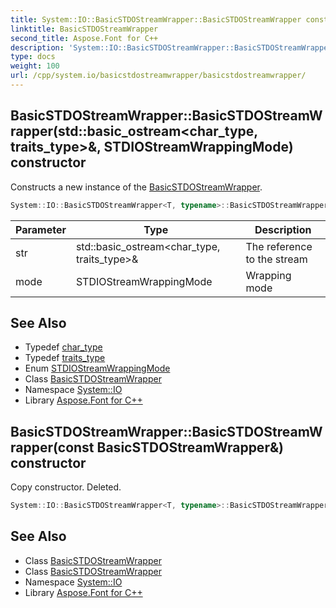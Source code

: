 ```yaml
---
title: System::IO::BasicSTDOStreamWrapper::BasicSTDOStreamWrapper constructor
linktitle: BasicSTDOStreamWrapper
second_title: Aspose.Font for C++
description: 'System::IO::BasicSTDOStreamWrapper::BasicSTDOStreamWrapper constructor. Constructs a new instance of the BasicSTDOStreamWrapper in C++.'
type: docs
weight: 100
url: /cpp/system.io/basicstdostreamwrapper/basicstdostreamwrapper/
---
```

## BasicSTDOStreamWrapper::BasicSTDOStreamWrapper(std::basic_ostream\<char_type, traits_type\>\&, STDIOStreamWrappingMode) constructor


Constructs a new instance of the [BasicSTDOStreamWrapper](../).

```cpp
System::IO::BasicSTDOStreamWrapper<T, typename>::BasicSTDOStreamWrapper(std::basic_ostream<char_type, traits_type> &str, STDIOStreamWrappingMode mode=STDIOStreamWrappingMode::Binary)
```


| Parameter | Type | Description |
| --- | --- | --- |
| str | std::basic_ostream\<char_type, traits_type\>\& | The reference to the stream |
| mode | STDIOStreamWrappingMode | Wrapping mode |

## See Also

* Typedef [char_type](../char_type/)
* Typedef [traits_type](../traits_type/)
* Enum [STDIOStreamWrappingMode](../../stdiostreamwrappingmode/)
* Class [BasicSTDOStreamWrapper](../)
* Namespace [System::IO](../../)
* Library [Aspose.Font for C++](../../../)
## BasicSTDOStreamWrapper::BasicSTDOStreamWrapper(const BasicSTDOStreamWrapper\&) constructor


Copy constructor. Deleted.

```cpp
System::IO::BasicSTDOStreamWrapper<T, typename>::BasicSTDOStreamWrapper(const BasicSTDOStreamWrapper &)=delete
```

## See Also

* Class [BasicSTDOStreamWrapper](../)
* Class [BasicSTDOStreamWrapper](../)
* Namespace [System::IO](../../)
* Library [Aspose.Font for C++](../../../)

